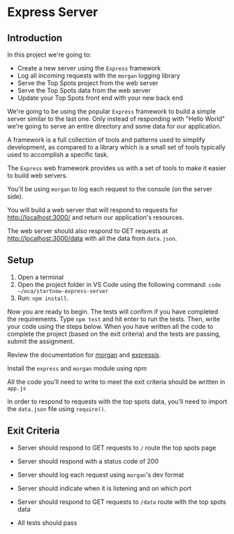 # Express Server

## Introduction

In this project we're going to:
 - Create a new server using the `Express` framework
 - Log all incoming requests with the `morgan` logging library
 - Serve the Top Spots project from the web server
 - Serve the Top Spots data from the web server
 - Update your Top Spots front end with your new back end

We're going to be using the popular `Express` framework to build a simple server similar to the last one. Only instead of responding with "Hello World" we're going to serve an entire directory and some data for our application.

A framework is a full collection of tools and patterns used to simplify development, as compared to a library which is a small set of tools typically used to accomplish a specific task.

The `Express` web framework provides us with a set of tools to make it easier to build web servers.

You'll be using `morgan` to log each request to the console (on the server side).

You will build a web server that will respond to requests for [http://localhost:3000/](http://localhost:3000/) and return our application's resources.

The web server should also respond to GET requests at [http://localhost:3000/data](http://localhost:3000/data) with all the data from `data.json`.


## Setup

1. Open a terminal
2. Open the project folder in VS Code using the following command: `code ~/oca/startnow-express-server`
3. Run: `npm install`.

Now you are ready to begin. The tests will confirm if you have completed the requirements. Type `npm test` and hit enter to run the tests. Then, write your code using the steps below.  When you have written all the code to complete the project (based on the exit criteria) and the tests are passing, submit the assignment.

Review the documentation for [morgan](https://github.com/expressjs/morgan) and [expressjs](https://expressjs.com).

Install the `express` and `morgan` module using npm

All the code you'll need to write to meet the exit criteria should be written in `app.js`

In order to respond to requests with the top spots data, you'll need to import the `data.json` file using `require()`.

## Exit Criteria

* Server should respond to GET requests to `/` route the top spots page

* Server should respond with a status code of 200

* Server should log each request using `morgan`'s dev format

* Server should indicate when it is listening and on which port

* Server should respond to GET requests to `/data` route with the top spots data

* All tests should pass
